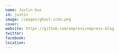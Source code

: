 ```yaml
---
name: Justin Guo
id: justin
image: /images/ghost-icon.png
cover:
website: https://github.com/empress/empress-blog
twitter:
facebook:
location:
---
```

